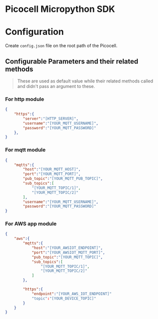 # Picocell Micropython SDK

# Configuration
Create `config.json` file on the root path of the Picocell.

## Configurable Parameters and their related methods
> These are used as default value while their related methods called and didn't pass an argument to these.

### For http module

```config.json
{
    "https":{
        "server":"[HTTP_SERVER]",
        "username":"[YOUR_MQTT_USERNAME]",
        "password":"[YOUR_MQTT_PASSWORD]"
    },
}
```

### For mqtt module
```config.json
{
    "mqtts":{
        "host":"[YOUR_MQTT_HOST]",
        "port":"[YOUR_MQTT_PORT]",
        "pub_topic":"[YOUR_MQTT_PUB_TOPIC]",
        "sub_topics":[
            "[YOUR_MQTT_TOPIC/1]",
            "[YOUR_MQTT_TOPIC/2]"
        ],
        "username":"[YOUR_MQTT_USERNAME]",
        "password":"[YOUR_MQTT_PASSWORD]"
}
```

 ### For AWS app module
```config.json
{
    "aws":{
        "mqtts":{
            "host":"[YOUR_AWSIOT_ENDPOINT]",
            "port":"[YOUR_AWSIOT_MQTT_PORT]",
            "pub_topic":"[YOUR_MQTT_TOPIC]",
            "sub_topics":[
                "[YOUR_MQTT_TOPIC/1]",
                "[YOUR_MQTT_TOPIC/2]"
            ]
        },

        "https":{
            "endpoint":"[YOUR_AWS_IOT_ENDPOINT]"
            "topic":"[YOUR_DEVICE_TOPIC]"
        }
    }
}
```
